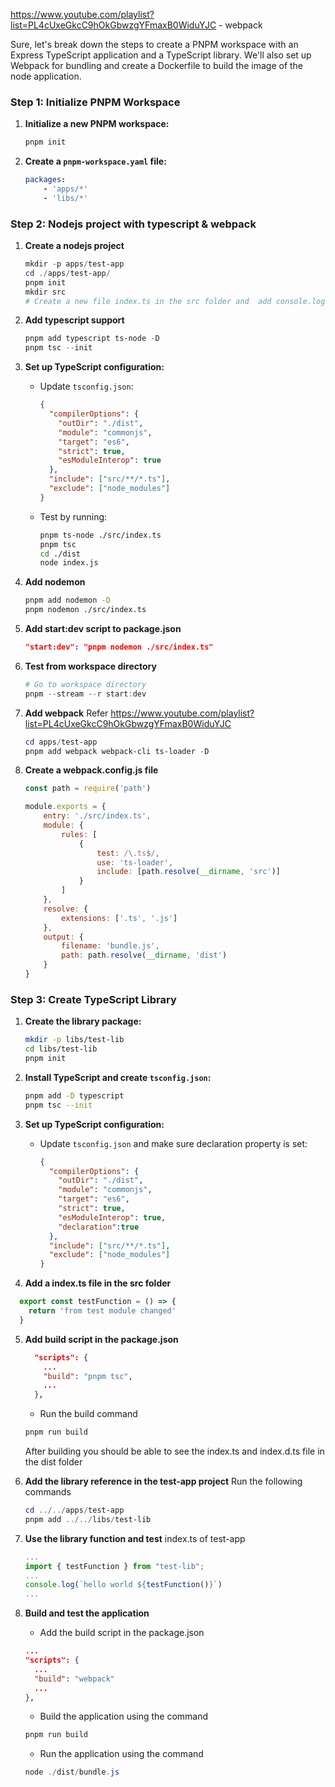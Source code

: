 https://www.youtube.com/playlist?list=PL4cUxeGkcC9hOkGbwzgYFmaxB0WiduYJC - webpack

Sure, let's break down the steps to create a PNPM workspace with an Express TypeScript application and a TypeScript library. We'll also set up Webpack for bundling and create a Dockerfile to build the image of the node application.

### Step 1: Initialize PNPM Workspace

1. **Initialize a new PNPM workspace:**
    ```sh
    pnpm init
    ```

2. **Create a `pnpm-workspace.yaml` file:**
    ```yaml
    packages:
        - 'apps/*'
        - 'libs/*'
    ```

### Step 2: Nodejs project with typescript & webpack

1. **Create a nodejs project**
    ```powershell
    mkdir -p apps/test-app
    cd ./apps/test-app/
    pnpm init
    mkdir src
    # Create a new file index.ts in the src folder and  add console.log('hello world!')
    ```

2. **Add typescript support**
    ```powershell
    pnpm add typescript ts-node -D
    pnpm tsc --init
    ```

3. **Set up TypeScript configuration:**
    - Update `tsconfig.json`:
      ```json
      {
        "compilerOptions": {
          "outDir": "./dist",
          "module": "commonjs",
          "target": "es6",
          "strict": true,
          "esModuleInterop": true
        },
        "include": ["src/**/*.ts"],
        "exclude": ["node_modules"]
      }
      ```
    
    - Test by running:
      ```sh
      pnpm ts-node ./src/index.ts
      pnpm tsc
      cd ./dist
      node index.js
      ```

4. **Add nodemon**
    ```sh
    pnpm add nodemon -D
    pnpm nodemon ./src/index.ts
    ```

5. **Add start:dev script to package.json**
    ```json
    "start:dev": "pnpm nodemon ./src/index.ts"
    ```

6. **Test from workspace directory**
    ```powershell
    # Go to workspace directory
    pnpm --stream --r start:dev
    ```

7. **Add webpack**
    Refer https://www.youtube.com/playlist?list=PL4cUxeGkcC9hOkGbwzgYFmaxB0WiduYJC
    ```powershell
    cd apps/test-app
    pnpm add webpack webpack-cli ts-loader -D
    ```

8. **Create a webpack.config.js file**
    ```js
    const path = require('path')

    module.exports = {
        entry: './src/index.ts',
        module: {
            rules: [
                {
                    test: /\.ts$/,
                    use: 'ts-loader',
                    include: [path.resolve(__dirname, 'src')]
                }
            ]
        },
        resolve: {
            extensions: ['.ts', '.js']
        },
        output: {
            filename: 'bundle.js',
            path: path.resolve(__dirname, 'dist')
        }
    }
    ```    


### Step 3: Create TypeScript Library

1. **Create the library package:**
    ```sh
    mkdir -p libs/test-lib
    cd libs/test-lib
    pnpm init
    ```

2. **Install TypeScript and create `tsconfig.json`:**
    ```sh
    pnpm add -D typescript
    pnpm tsc --init
    ```

3. **Set up TypeScript configuration:**
    - Update `tsconfig.json` and make sure declaration property is set:
      ```json
      {
        "compilerOptions": {
          "outDir": "./dist",
          "module": "commonjs",
          "target": "es6",
          "strict": true,
          "esModuleInterop": true,
          "declaration":true
        },
        "include": ["src/**/*.ts"],
        "exclude": ["node_modules"]
      }
      ```
4. **Add a index.ts file in the src folder**
  ```typescript
    export const testFunction = () => {
      return 'from test module changed'
    }
  ```
5. **Add build script in the package.json**
    ```json
      "scripts": {
        ...
        "build": "pnpm tsc",
        ...
      },
    ```

    - Run the build command
    ```sh
    pnpm run build
    ```
    After building you should be able to see the index.ts and index.d.ts file in the dist folder
    <br/>
6. **Add the library reference in the test-app project**
    Run the following commands
    ```powershell
    cd ../../apps/test-app
    pnpm add ../../libs/test-lib
    ```
7.  **Use the library function and test**
    index.ts of test-app
    ```typescript
    ...
    import { testFunction } from "test-lib";
    ...
    console.log(`hello world ${testFunction()}`)
    ...
    ```
8.  **Build and test the application**
    - Add the build script in the package.json
    ```json
    ...
    "scripts": {
      ...
      "build": "webpack"
      ...
    },
    ```
    - Build the application using the command
    ```powershell
    pnpm run build
    ```
    - Run the application using the command
    ```powershell
    node ./dist/bundle.js
    ```